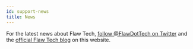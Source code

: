 ```yaml
---
id: support-news
title: News
---
```


For the latest news about Flaw Tech, [follow @FlawDotTech on Twitter](https://twitter.com/FlawDotTect) and the [official Flaw Tech blog](https://dev.flaw.tech/blog) on this website.